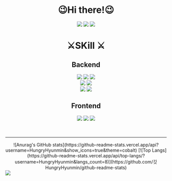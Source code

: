  <div align =center>
 <h1>😉Hi there!😉<br></h1>

<a href="" target="_blank"><img src="https://img.shields.io/badge/ Notion-000000?style=flat-square&logo=Notion&logoColor=white"/></a>
<a href="" target="_blank"><img src="https://img.shields.io/badge/ Facebook-1877F2?style=flat-square&logo=Facebook&logoColor=white"/></a>
<a href="" target="_blank"><img src="https://img.shields.io/badge/ Instagram-FF4D00?style=flat-square&logo=Instagram&logoColor=white"/></a>

<h1> ⚔️SKill ⚔️</h1>
 
<h2>Backend</h2>
 <img src="https://img.shields.io/badge/Spring-6DB33F?style=flat&logo=Spring&logoColor=white">
 
 <img src="https://img.shields.io/badge/SpringBoot-6DB33F?style=for-the-badge&logo=SpringBoot&logoColor=white">
 <img src="https://img.shields.io/badge/Spring Security-6DB33F?style=for-the-badge&logo=Spring Security&logoColor=white"><br>
 <img src="https://img.shields.io/badge/Mybatis-4B5562?style=for-the-badge&logo=Mybatis&logoColor=white">
 <img src="https://img.shields.io/badge/JPA-4B5562?style=for-the-badge&logo=JPA&logoColor=white"><br>
 <img src="https://img.shields.io/badge/Tymeleaf-005F0F?style=for-the-badge&logo=Thymeleaf&logoColor=white">
 <img src="https://img.shields.io/badge/JSP-005F0F?style=for-the-badge&logo=JSP&logoColor=white">
 <h2>Frontend</h2>
 
 <img src="https://img.shields.io/badge/HTML5-E34F26?style=for-the-badge&logo=HTML5&logoColor=white">
  <img src="https://img.shields.io/badge/CSS3-1572B6?style=for-the-badge&logo=CSS3&logoColor=white">
  <img src="https://img.shields.io/badge/JavaScript-F7DF1E?style=for-the-badge&logo=JavaScript&logoColor=white">
 <br><br><br><hr>
![Anurag's GitHub stats](https://github-readme-stats.vercel.app/api?username=HungryHyunmin&show_icons=true&theme=cobalt)  
[![Top Langs](https://github-readme-stats.vercel.app/api/top-langs/?username=HungryHyunmin&langs_count=8)](https://github.com/깃HungryHyunmin/github-readme-stats)
</div>
<img src="https://img.shields.io/badge/Spring-6DB33F?style=for-the-badge&logo=Spring&logoColor=white">
